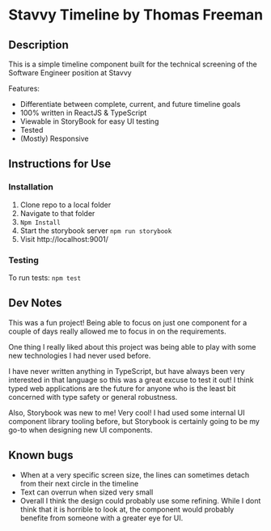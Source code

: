# Stavvy Timeline by Thomas Freeman

## Description

This is a simple timeline component built for the technical screening of the Software Engineer position at Stavvy

Features:
- Differentiate between complete, current, and future timeline goals
- 100% written in ReactJS & TypeScript
- Viewable in StoryBook for easy UI testing
- Tested
- (Mostly) Responsive

## Instructions for Use

### Installation
1) Clone repo to a local folder
2) Navigate to that folder
3) `Npm Install`
4) Start the storybook server `npm run storybook`
5) Visit http://localhost:9001/

### Testing
To run tests: 
`npm test`

## Dev Notes
This was a fun project! Being able to focus on just one component for a couple of days really allowed me to focus in on the requirements. 

One thing I really liked about this project was being able to play with some new technologies I had never used before.

I have never written anything in TypeScript, but have always been very interested in that language so this was a great excuse to test it out! I think typed web applications are the future for anyone who is the least
bit concerned with type safety or general robustness.

Also, Storybook was new to me! Very cool! I had used some internal UI component library tooling before, but Storybook is certainly going to be my go-to when designing new UI components.


## Known bugs
- When at a very specific screen size, the lines can sometimes detach from their next circle in the timeline
- Text can overrun when sized very small
- Overall I think the design could probably use some refining. While I dont think that it is horrible to look at, the component would probably benefite from someone with a greater eye for UI.
